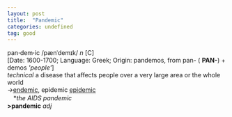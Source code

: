 ```yaml
---
layout: post
title:  "Pandemic"
categories: undefined
tag: good
---
```

<DIV style="MARGIN: 0px 0px 5px">pan<B>·</B>dem<B>·</B>ic /pænˈdemɪk/ <I>n</I> [C] <BR>[Date: 1600-1700; Language: Greek; Origin: pandemos, from pan- ( <B>PAN-</B>) + demos <I>'people'</I>]<BR><I>technical</I> a disease that affects people over a very large area or the whole world<BR>→<A href="{{ site.baseurl }}/endemic"><U>endemic</U></A>, epidemic <A href="{{ site.baseurl }}/epidemic"><U>epidemic</U></A><BR>　*<I>the AIDS pandemic</I><BR><B>&gt;pandemic</B> <I>adj</I></DIV>
